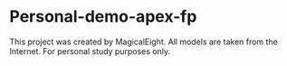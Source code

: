 # Personal-demo-apex-fp
This project was created by MagicalEight. All models are taken from the Internet. For personal study purposes only.
